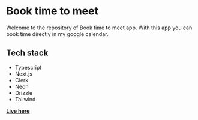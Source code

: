 # Book time to meet

Welcome to the repository of Book time to meet app. With this app you can book time directly in my google calendar.

## Tech stack

- Typescript
- Next.js
- Clerk
- Neon
- Drizzle
- Tailwind

[**Live here**](https://book-time-to-meet.vercel.app/book/user_2s7i3c1dDPud3lINMLLrRJ9Gir4)
